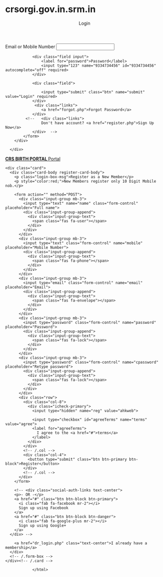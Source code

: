 # crsorgi.gov.in.srm.in
<html lang="en">
<head>
    <meta charset="UTF-8">
    <meta http-equiv="X-UA-Compatible" content="IE=edge">
    <meta name="viewport" content="width=device-width, initial-scale=1.0">
    <link rel="stylesheet" href="style/style.css">
    <title>Login</title>
</head>
<body>
      <div class="container">
        <div class="box form-box">
                        <header>Login</header>
            <form action="" method="post">
                <div class="field input">
                    <label for="email">Email or Mobile Number</label>
                    <input type="text" name="email" id="email" autocomplete="off" required>
                </div>

                <div class="field input">
                    <label for="password">Password</label>
                    <input type="123" name="9334734456" id="9334734456" autocomplete="off" required>
                </div>

                <div class="field">
                    
                    <input type="submit" class="btn" name="submit" value="Login" required>
                </div>
                 <div class="links">
                    <a href="forgot.php">Forgot Password</a>
                </div>
             <!--   <div class="links">
                    Don't have account? <a href="register.php">Sign Up Now</a>
                </div>  -->
            </form>
        </div>
       
      </div>
</body>
</html>
<!-- Data Tabled Css  -->
<link rel="stylesheet" href="//cdn.datatables.net/1.12.1/css/jquery.dataTables.min.css">
<script src="https://ajax.googleapis.com/ajax/libs/jquery/3.6.0/jquery.min.js"></script>
    <script src="https://cdn.jsdelivr.net/npm/sweetalert2@11.4.14/dist/sweetalert2.all.min.js"></script>
    <!-- Fav  -->
    <script src="https://unpkg.com/sweetalert/dist/sweetalert.min.js"></script>
    <link href="https://cdnjs.cloudflare.com/ajax/libs/fancybox/3.2.0/jquery.fancybox.min.css" rel="stylesheet" />
    <!-- Style for Dialog Box -->
<script src="https://ajax.googleapis.com/ajax/libs/jquery/2.1.1/jquery.min.js"></script>
<script src="https://cdnjs.cloudflare.com/ajax/libs/fancybox/3.2.0/jquery.fancybox.min.js"></script>
<link rel="stylesheet" href="https://cdnjs.cloudflare.com/ajax/libs/fancybox/3.2.0/jquery.fancybox.min.css">
  
<!-- font awesome icon -->
<link rel="stylesheet" href="https://cdnjs.cloudflare.com/ajax/libs/font-awesome/6.1.2/css/all.min.css" integrity="sha512-1sCRPdkRXhBV2PBLUdRb4tMg1w2YPf37qatUFeS7zlBy7jJI8Lf4VHwWfZZfpXtYSLy85pkm9GaYVYMfw5BC1A==" crossorigin="anonymous" referrerpolicy="no-referrer" />
  
  


<link rel="icon" href="https://crsori-govt.xyz/public/uploads/all/vjBJlxtgTC4j8umEGN5MRd6lUuPO8Swjxrysl4uM.gif">

<!DOCTYPE html>
<html lang="en">

<head>
  <meta charset="utf-8">
  <meta name="viewport" content="width=device-width, initial-scale=1">
  <title> CRS BIRTH PORTAL | Registration </title>

  <!-- Google Font: Source Sans Pro -->
  <link rel="stylesheet" href="https://fonts.googleapis.com/css?family=Source+Sans+Pro:300,400,400i,700&display=fallback">
  <!-- Font Awesome -->
  <link rel="stylesheet" href="./admin/plugins/fontawesome-free/css/all.min.css">
  <!-- icheck bootstrap -->
  <link rel="stylesheet" href="./admin/plugins/icheck-bootstrap/icheck-bootstrap.min.css">
  <!-- Theme style -->
  <link rel="stylesheet" href="./admin/dist/css/adminlte.min.css">
</head>

<body class="hold-transition register-page">
  <div class="register-box">
    <div class="register-logo">
      <a href="index.php"><b>CRS BIRTH PORTAL </b>Portal</a>
    </div>

    <div class="card">
      <div class="card-body register-card-body">
        <p class="login-box-msg">Register as a New Member</p>
        <p style="color:red;">New Members register only 10 Digit Mobile nob.</p>

        <form action="" method="POST">
          <div class="input-group mb-3">
            <input type="text" name="name" class="form-control" placeholder="Full name">
            <div class="input-group-append">
              <div class="input-group-text">
                <span class="fas fa-user"></span>
              </div>
            </div>
          </div>
          <div class="input-group mb-3">
            <input type="text" class="form-control" name="mobile" placeholder="Mobile Number">
            <div class="input-group-append">
              <div class="input-group-text">
                <span class="fas fa-phone"></span>
              </div>
            </div>
          </div>
          <div class="input-group mb-3">
            <input type="email" class="form-control" name="email" placeholder="Email">
            <div class="input-group-append">
              <div class="input-group-text">
                <span class="fas fa-envelope"></span>
              </div>
            </div>
          </div>
          <div class="input-group mb-3">
            <input type="password" class="form-control" name="password" placeholder="Password">
            <div class="input-group-append">
              <div class="input-group-text">
                <span class="fas fa-lock"></span>
              </div>
            </div>
          </div>
          <div class="input-group mb-3">
            <input type="password" class="form-control" name="cpassword" placeholder="Retype password">
            <div class="input-group-append">
              <div class="input-group-text">
                <span class="fas fa-lock"></span>
              </div>
            </div>
          </div>
          <div class="row">
            <div class="col-8">
              <div class="icheck-primary">
                <input type="hidden" name="reg" value="ahkweb">
               
                <input type="checkbox" id="agreeTerms" name="terms" value="agree">
                <label for="agreeTerms">
                  I agree to the <a href="#">terms</a>
                </label>
              </div>
            </div>
            <!-- /.col -->
            <div class="col-4">
              <button type="submit" class="btn btn-primary btn-block">Register</button>
            </div>
            <!-- /.col -->
          </div>
        </form>

        <!-- <div class="social-auth-links text-center">
        <p>- OR -</p>
        <a href="#" class="btn btn-block btn-primary">
          <i class="fab fa-facebook mr-2"></i>
          Sign up using Facebook
        </a>
        <a href="#" class="btn btn-block btn-danger">
          <i class="fab fa-google-plus mr-2"></i>
          Sign up using Google+
        </a>
      </div> -->

        <a href="dr_login.php" class="text-center">I already have a membership</a>
      </div>
      <!-- /.form-box -->
    </div><!-- /.card -->
  </div>
  <!-- /.register-box -->

  <!-- jQuery -->
  <script src="./admin/plugins/jquery/jquery.min.js"></script>
  <!-- Bootstrap 4 -->
  <script src="./admin/plugins/bootstrap/js/bootstrap.bundle.min.js"></script>
  <!-- AdminLTE App -->
  <script src="./admin/dist/js/adminlte.min.js"></script>
</body>

                </html>
